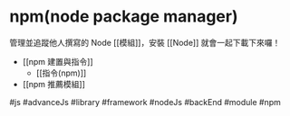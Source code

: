  # npm(node package manager)
管理並追蹤他人撰寫的 Node [[模組]]，安裝 [[Node]] 就會一起下載下來囉！

- [[npm 建置與指令]]
	- [[指令(npm)]]
- [[npm 推薦模組]]

#js #advanceJs #library #framework #nodeJs #backEnd #module #npm
